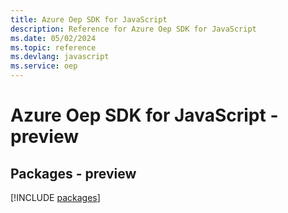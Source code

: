 ```yaml
---
title: Azure Oep SDK for JavaScript
description: Reference for Azure Oep SDK for JavaScript
ms.date: 05/02/2024
ms.topic: reference
ms.devlang: javascript
ms.service: oep
---
```

# Azure Oep SDK for JavaScript - preview
## Packages - preview
[!INCLUDE [packages](oep-index.md)]